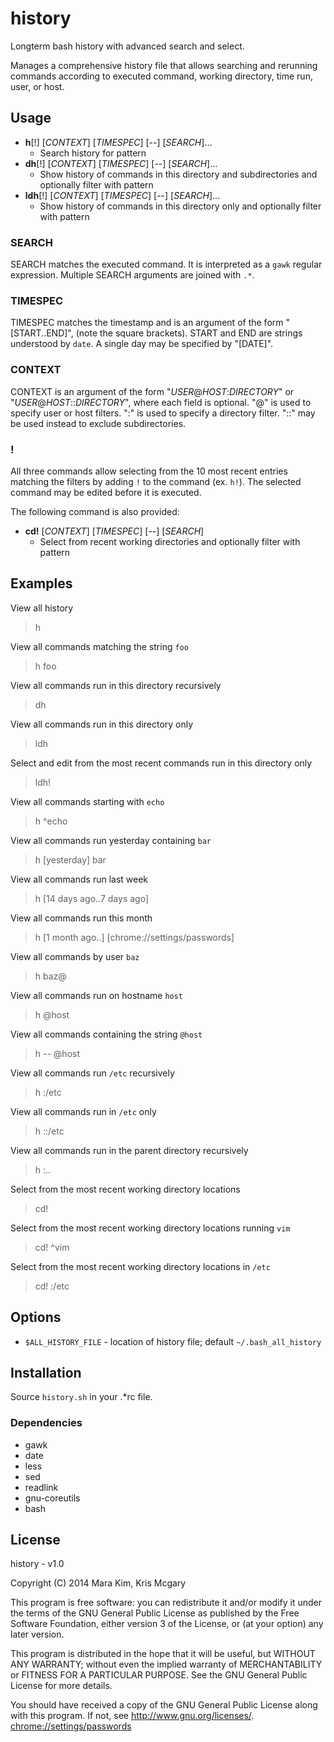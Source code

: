 # history

Longterm bash history with advanced search and select.

Manages a comprehensive history file that
allows searching and rerunning commands according to
executed command, working directory, time run, user, or host.


## Usage

* **h**[!] [*CONTEXT*] [*TIMESPEC*] [--] [*SEARCH*]...
  * Search history for pattern
* **dh**[!] [*CONTEXT*] [*TIMESPEC*] [--] [*SEARCH*]...
  * Show history of commands in this directory and subdirectories and optionally filter with pattern
* **ldh**[!] [*CONTEXT*] [*TIMESPEC*] [--] [*SEARCH*]...
  * Show history of commands in this directory only and optionally filter with pattern

### SEARCH
SEARCH matches the executed command.
It is interpreted as a `gawk` regular expression.
Multiple SEARCH arguments are joined with `.*`.

### TIMESPEC
TIMESPEC matches the timestamp and
is an argument of the form "[START..END]", (note the square brackets).
START and END are strings understood by `date`.
A single day may be specified by "[DATE]".

### CONTEXT
CONTEXT is an argument of the form "*USER*@*HOST*:*DIRECTORY*"
or "*USER*@*HOST*::*DIRECTORY*", where each field is optional.
"@" is used to specify user or host filters.
":" is used to specify a directory filter.
"::" may be used instead to exclude subdirectories.

### !
All three commands allow selecting from the 10 most recent entries
matching the filters by adding `!` to the command (ex. `h!`).
The selected command may be edited before it is executed.

The following command is also provided:

* **cd!** [*CONTEXT*] [*TIMESPEC*] [--] [*SEARCH*]
  * Select from recent working directories and optionally filter with pattern

## Examples

View all history
> h

View all commands matching the string `foo`
> h foo

View all commands run in this directory recursively
> dh

View all commands run in this directory only
> ldh

Select and edit from the most recent commands run in this directory only
> ldh!

View all commands starting with `echo`
> h ^echo

View all commands run yesterday containing `bar`
> h [yesterday] bar

View all commands run last week
> h [14 days ago..7 days ago]

View all commands run this month
> h [1 month ago..] [chrome://settings/passwords]

View all commands by user `baz`
> h baz@

View all commands run on hostname `host`
> h @host

View all commands containing the string `@host`
> h -- @host

View all commands run `/etc` recursively
> h :/etc

View all commands run in `/etc` only
> h ::/etc

View all commands run in the parent directory recursively
> h :..

Select from the most recent working directory locations
> cd!

Select from the most recent working directory locations running `vim`
> cd! ^vim

Select from the most recent working directory locations in `/etc`
> cd! :/etc


## Options

* `$ALL_HISTORY_FILE` - location of history file; default `~/.bash_all_history`


## Installation

Source `history.sh` in your .\*rc file.

### Dependencies

* gawk
* date
* less
* sed
* readlink
* gnu-coreutils
* bash


## License

history - v1.0

Copyright (C) 2014  Mara Kim, Kris Mcgary

This program is free software: you can redistribute it and/or modify
it under the terms of the GNU General Public License as published by
the Free Software Foundation, either version 3 of the License, or
(at your option) any later version.

This program is distributed in the hope that it will be useful,
but WITHOUT ANY WARRANTY; without even the implied warranty of
MERCHANTABILITY or FITNESS FOR A PARTICULAR PURPOSE.  See the
GNU General Public License for more details.

You should have received a copy of the GNU General Public License
along with this program.  If not, see <http://www.gnu.org/licenses/>. <chrome://settings/passwords>
